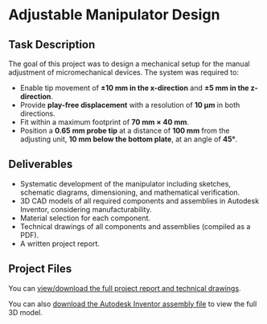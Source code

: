 # Adjustable Manipulator Design  

## Task Description  
The goal of this project was to design a mechanical setup for the manual adjustment of micromechanical devices. The system was required to:  

- Enable tip movement of **±10 mm in the x-direction** and **±5 mm in the z-direction**.  
- Provide **play-free displacement** with a resolution of **10 µm** in both directions.  
- Fit within a maximum footprint of **70 mm × 40 mm**.  
- Position a **0.65 mm probe tip** at a distance of **100 mm** from the adjusting unit, **10 mm below the bottom plate**, at an angle of **45°**.  

## Deliverables  
- Systematic development of the manipulator including sketches, schematic diagrams, dimensioning, and mathematical verification.  
- 3D CAD models of all required components and assemblies in Autodesk Inventor, considering manufacturability.  
- Material selection for each component.  
- Technical drawings of all components and assemblies (compiled as a PDF).  
- A written project report.  

## Project Files
You can [view/download the full project report and technical drawings](https://github.com/Shrey9378/Adjustable-Manipulator-Design/blob/main/Micromechanical%20Manipulator%20Report.pdf).

You can also [download the Autodesk Inventor assembly file](https://github.com/Shrey9378/Adjustable-Manipulator-Design/tree/main/assembly_files) to view the full 3D model.
